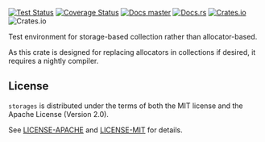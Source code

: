 [![Test Status](https://github.com/TimDiekmann/storages/workflows/Test/badge.svg?event=push&branch=master)](https://github.com/TimDiekmann/storages/actions?query=workflow%3ATest+event%3Apush+branch%3Amaster)
[![Coverage Status](https://codecov.io/gh/TimDiekmann/storages/branch/master/graph/badge.svg)](https://codecov.io/gh/TimDiekmann/storages)
[![Docs master](https://img.shields.io/static/v1?label=docs&message=master&color=5479ab)](https://timdiekmann.github.io/storages/storages/index.html)
[![Docs.rs](https://docs.rs/storages/badge.svg)](https://docs.rs/storages)
[![Crates.io](https://img.shields.io/crates/v/storages)](https://crates.io/crates/storages)
![Crates.io](https://img.shields.io/crates/l/storages)

Test environment for storage-based collection rather than allocator-based.

As this crate is designed for replacing allocators in collections if desired,
it requires a nightly compiler.


License
-------

`storages` is distributed under the terms of both the MIT license and the Apache License (Version 2.0).

See [LICENSE-APACHE](https://github.com/TimDiekmann/storages/blob/master/LICENSE-APACHE) and [LICENSE-MIT](https://github.com/TimDiekmann/storages/blob/master/LICENSE-MIT) for details.
